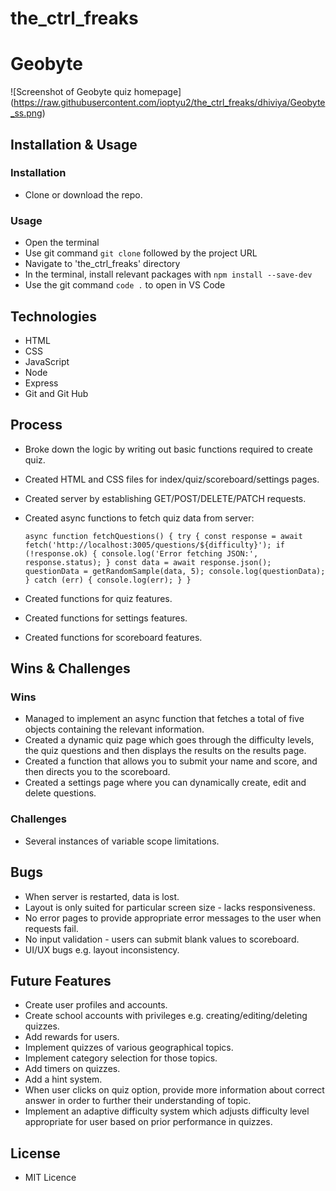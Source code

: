 # the_ctrl_freaks
# Geobyte
![Screenshot of Geobyte quiz homepage]
(https://raw.githubusercontent.com/ioptyu2/the_ctrl_freaks/dhiviya/Geobyte_ss.png)

## Installation & Usage

### Installation
* Clone or download the repo.

### Usage
* Open the terminal
* Use git command `git clone` followed by the project URL 
* Navigate to 'the_ctrl_freaks' directory
* In the terminal, install relevant packages with `npm install --save-dev` 
* Use the git command `code .` to open in VS Code

## Technologies
* HTML
* CSS
* JavaScript
* Node
* Express
* Git and Git Hub

## Process
* Broke down the logic by writing out basic functions required to create quiz.
* Created HTML and CSS files for index/quiz/scoreboard/settings pages.
* Created server by establishing GET/POST/DELETE/PATCH requests.
* Created async functions to fetch quiz data from server:
    
    `async function fetchQuestions() {
    try {
        const response = await fetch('http://localhost:3005/questions/${difficulty}');
        if (!response.ok) {
            console.log('Error fetching JSON:', response.status);
        }
        const data = await response.json();
        questionData = getRandomSample(data, 5);
        console.log(questionData);
    } catch (err) {
        console.log(err);
    }
}`

* Created functions for quiz features. 
* Created functions for settings features.
* Created functions for scoreboard features.

## Wins & Challenges

### Wins
* Managed to implement an async function that fetches a total of five objects containing the relevant information.
* Created a dynamic quiz page which goes through the difficulty levels, the quiz questions and then displays the results on the results page.
* Created a function that allows you to submit your name and score, and then directs you to the scoreboard.
* Created a settings page where you can dynamically create, edit and delete questions.

### Challenges
* Several instances of variable scope limitations.

## Bugs
* When server is restarted, data is lost.
* Layout is only suited for particular screen size - lacks responsiveness.
* No error pages to provide appropriate error messages to the user when requests fail.
* No input validation - users can submit blank values to scoreboard.
* UI/UX bugs e.g. layout inconsistency.

## Future Features
* Create user profiles and accounts.
* Create school accounts with privileges e.g. creating/editing/deleting quizzes.
* Add rewards for users.
* Implement quizzes of various geographical topics.
* Implement category selection for those topics. 
* Add timers on quizzes. 
* Add a hint system.
* When user clicks on quiz option, provide more information about correct answer in order to further their understanding of topic.
* Implement an adaptive difficulty system which adjusts difficulty level appropriate for user based on prior performance in quizzes.

## License
* MIT Licence


